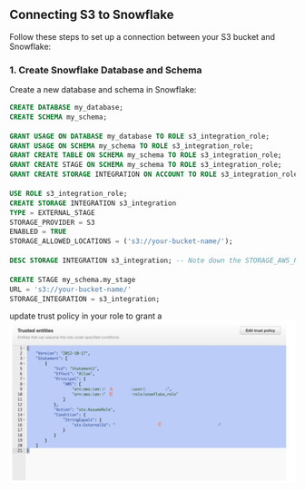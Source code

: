 ## Connecting S3 to Snowflake

Follow these steps to set up a connection between your S3 bucket and Snowflake:

### 1. Create Snowflake Database and Schema

Create a new database and schema in Snowflake:

```sql
CREATE DATABASE my_database;
CREATE SCHEMA my_schema;

GRANT USAGE ON DATABASE my_database TO ROLE s3_integration_role;
GRANT USAGE ON SCHEMA my_schema TO ROLE s3_integration_role;
GRANT CREATE TABLE ON SCHEMA my_schema TO ROLE s3_integration_role;
GRANT CREATE STAGE ON SCHEMA my_schema TO ROLE s3_integration_role;
GRANT CREATE STORAGE INTEGRATION ON ACCOUNT TO ROLE s3_integration_role;

USE ROLE s3_integration_role;
CREATE STORAGE INTEGRATION s3_integration
TYPE = EXTERNAL_STAGE
STORAGE_PROVIDER = S3
ENABLED = TRUE
STORAGE_ALLOWED_LOCATIONS = ('s3://your-bucket-name/');

DESC STORAGE INTEGRATION s3_integration; -- Note down the STORAGE_AWS_ROLE_ARN value.

CREATE STAGE my_schema.my_stage
URL = 's3://your-bucket-name/'
STORAGE_INTEGRATION = s3_integration;
```
update trust policy in your role to grant a ![Snowflake role access to the S3 bucket](../images/trusted_policies.png)
